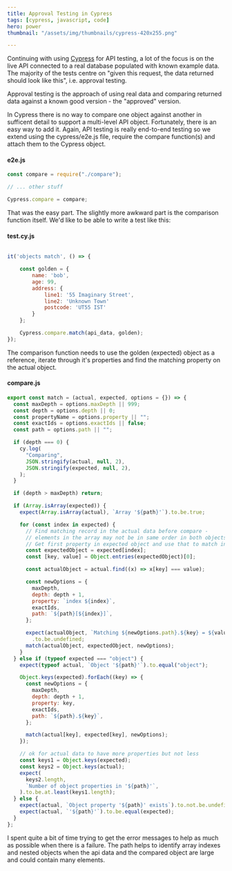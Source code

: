 ```yaml
---
title: Approval Testing in Cypress
tags: [cypress, javascript, code]
hero: power
thumbnail: "/assets/img/thumbnails/cypress-420x255.png"

---
```


Continuing with using [Cypress](https://cypress.io) for API testing, a lot of the focus is on the live API connected to a
real database populated with known example data. The majority of the tests centre on "given this request, the data returned should
look like this", i.e. approval testing.

Approval testing is the approach of using real data and comparing returned data against a known good version - the "approved" version.

In Cypress there is no way to compare one object against another in sufficent detail to support a multi-level API object. Fortunately, there
is an easy way to add it. Again, API testing is really end-to-end testing so we extend using the cypress/e2e.js file, require the compare function(s)
and attach them to the Cypress object.

#### e2e.js

```javascript
const compare = require("./compare");

// ... other stuff

Cypress.compare = compare;
```

That was the easy part. The slightly more awkward part is the comparison function itself. We'd like to be able to write a test like this:

#### test.cy.js

```javascript

it('objects match', () => {

    const golden = {
        name: 'bob',
        age: 99,
        address: {
            line1: '55 Imaginary Street',
            line2: 'Unknown Town'
            postcode: 'UT55 IST'
        }
    };

    Cypress.compare.match(api_data, golden);
});

```

The comparison function needs to use the golden (expected) object as a reference, iterate through it's properties and find the matching property on the
actual object.

#### compare.js

```javascript
export const match = (actual, expected, options = {}) => {
  const maxDepth = options.maxDepth || 999;
  const depth = options.depth || 0;
  const propertyName = options.property || "";
  const exactIds = options.exactIds || false;
  const path = options.path || "";

  if (depth === 0) {
    cy.log(
      "Comparing",
      JSON.stringify(actual, null, 2),
      JSON.stringify(expected, null, 2),
    );
  }

  if (depth > maxDepth) return;

  if (Array.isArray(expected)) {
    expect(Array.isArray(actual), `Array '${path}'`).to.be.true;

    for (const index in expected) {
      // Find matching record in the actual data before compare -
      // elements in the array may not be in same order in both objects.
      // Get first property in expected object and use that to match in actual.
      const expectedObject = expected[index];
      const [key, value] = Object.entries(expectedObject)[0];

      const actualObject = actual.find((x) => x[key] === value);

      const newOptions = {
        maxDepth,
        depth: depth + 1,
        property: `index ${index}`,
        exactIds,
        path: `${path}[${index}]`,
      };

      expect(actualObject, `Matching ${newOptions.path}.${key} = ${value}`).not
        .to.be.undefined;
      match(actualObject, expectedObject, newOptions);
    }
  } else if (typeof expected === "object") {
    expect(typeof actual, `Object '${path}'`).to.equal("object");

    Object.keys(expected).forEach((key) => {
      const newOptions = {
        maxDepth,
        depth: depth + 1,
        property: key,
        exactIds,
        path: `${path}.${key}`,
      };

      match(actual[key], expected[key], newOptions);
    });

    // ok for actual data to have more properties but not less
    const keys1 = Object.keys(expected);
    const keys2 = Object.keys(actual);
    expect(
      keys2.length,
      `Number of object properties in '${path}'`,
    ).to.be.at.least(keys1.length);
  } else {
    expect(actual, `Object property '${path}' exists`).to.not.be.undefined;
    expect(actual, `'${path}'`).to.be.equal(expected);
  }
};
```

I spent quite a bit of time trying to get the error messages to help as much as possible when there is a failure. The path helps to
identify array indexes and nested objects when the api data and the compared object are large and could contain many elements.
